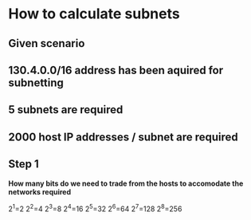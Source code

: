 # How to calculate subnets 
## Given scenario

## 130.4.0.0/16 address has been aquired for subnetting
## 5 subnets are required
## 2000 host IP addresses / subnet are required

## Step 1 

**How many bits do we need to trade from the hosts to accomodate the networks required**

2<sup>1</sup>=2
2<sup>2</sup>=4
2<sup>3</sup>=8
2<sup>4</sup>=16
2<sup>5</sup>=32
2<sup>6</sup>=64
2<sup>7</sup>=128
2<sup>8</sup>=256
